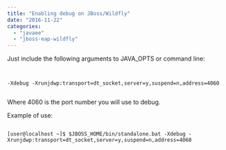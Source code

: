 ```yaml
---
title: "Enabling debug on JBoss/Wildfly"
date: "2016-11-22"
categories: 
  - "javaee"
  - "jboss-eap-wildfly"
---
```


Just include the following arguments to JAVA\_OPTS or command line:

```
 

-Xdebug -Xrunjdwp:transport=dt_socket,server=y,suspend=n,address=4060


```

Where 4060 is the port number you will use to debug.

Example of use:

```

[user@localhost ~]$ $JBOSS_HOME/bin/standalone.bat -Xdebug -Xrunjdwp:transport=dt_socket,server=y,suspend=n,address=4060


```
